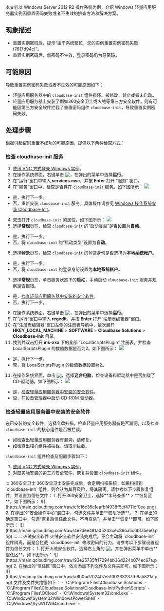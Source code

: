 本文档以 Windows Server 2012 R2 操作系统为例，介绍 Windows 轻量应用服务器实例因重置密码失败或者不生效的排查方法和解决方案。

## 现象描述
- 重置实例密码后，提示“由于系统繁忙，您的实例重置实例密码失败(7617d94c)”。
- 重置实例密码后，新密码不生效，登录密码仍为原密码。


## 可能原因
导致重置实例密码失败或者不生效的可能原因如下：
- 轻量应用服务器中的 `cloudbase-init` 组件损坏、被修改、禁止或者未启动。
- 轻量应用服务器上安装了例如360安全卫士或火绒等第三方安全软件，则有可能因第三方安全软件拦截了重置密码组件 `cloudbase-init`，导致重置实例密码失效。


## 处理步骤

根据引起密码重置不成功的可能原因，提供以下两种检查方式：

### 检查 cloudbase-init 服务

1. [使用 VNC 方式登录 Windows 实例](https://cloud.tencent.com/document/product/1207/44656)。
2. 在操作系统界面，右键单击 <img src="https://main.qcloudimg.com/raw/87d894e564b7e837d9f478298cf2e292.png" style="margin: -3px 0px;"></img>，在弹出的菜单中选择**运行**。
3. 在“运行”窗口中输入 **services.msc**，并按 **Enter** 打开 “服务” 窗口。
4. 在“服务”窗口中，检查是否存在 `cloudbase-init` 服务。如下图所示：
![](https://main.qcloudimg.com/raw/61eb2c9bf42f1da08aae96b44173ac35.png)
 - 是，执行下一步。
 - 否，重新安装 `cloudbase-init` 服务。具体操作请参见 [Windows 操作系统安装 Cloudbase-Init](https://cloud.tencent.com/document/product/213/30000)。
4. 双击打开 `cloudbase-init` 的属性。如下图所示：
![](https://main.qcloudimg.com/raw/1f9292a4e922b662e271ecfb49bf4bef.png)
5. 选择**常规**页签，检查 `cloudbase-init` 的“启动类型”是否设置为**自动**。
 - 是，执行下一步。
 - 否，将 `cloudbase-init` 的“启动类型”设置为**自动**。
6. 选择**登录**页签，检查 `cloudbase-init` 的登录身份是否选择为**本地系统帐户**。
 - 是，执行下一步。
 - 否，将 `cloudbase-init` 的登录身份设置为**本地系统帐户**。
7. 选择**常规**页签，单击服务状态下的**启动**，手动启动 `cloudbase-init` 服务并观察是否报错。
 - 是，[检查轻量应用服务器中安装的安全软件](#CheckSecuritySoftware)。
 - 否，执行下一步。
8. 在操作系统界面，右键单击 <img src="https://main.qcloudimg.com/raw/87d894e564b7e837d9f478298cf2e292.png" style="margin: -3px 0px;"></img>，在弹出的菜单中选择**运行**。
9. 在“运行”窗口中输入 **regedit**，并按 **Enter** 打开“注册表编辑器”窗口。
9. 在“注册表编辑器”窗口左侧的注册表导航中，依次展开 **HKEY_LOCAL_MACHINE** > **SOFTWARE** > **Cloudbase Solutions** > **Cloudbase-Init** 目录。
10. 找到并双击打开 **ins-xxx** 下的全部 “LocalScriptsPlugin” 注册表，并检查 LocalScriptsPlugin 的数值数据是否为2。如下图所示：
![](https://main.qcloudimg.com/raw/2394613b372459707e8209c38e2a4105.png)
 - 是，执行下一步。
 - 否，将 LocalScriptsPlugin 的数值数据设置为2。
11. 在操作系统界面，单击 <img src="https://main.qcloudimg.com/raw/87d894e564b7e837d9f478298cf2e292.png" style="margin: -3px 0px;"></img>，选择**这台电脑**，检查设备和驱动器中是否加载了 CD-驱动器。如下图所示：
![](https://main.qcloudimg.com/raw/8c6e8c83acfdfaccbdcfc98597662aaa.png)
 - 是，[检查轻量应用服务器中安装的安全软件](#CheckSecuritySoftware)。
 - 否，在设备管理器中启动 CD-ROM 驱动器。


### 检查轻量应用服务器中安装的安全软件[](id:CheckSecuritySoftware)

在已安装的安全软件，选择全盘扫描，检查轻量应用服务器有是否漏洞，以及检查 `cloudbase-init` 的核心组件是否被拦截。
- 如检查出轻量应用服务器有漏洞，请修复。
- 如检查出核心组件被拦截，请取消拦截。

`cloudbase-init` 组件检查及配置步骤如下：
1. [使用 VNC 方式登录 Windows 实例](https://cloud.tencent.com/document/product/1207/44656)。
2. 对应实际安装的第三方安全软件，恢复并设置 `cloudbase-init` 组件。

<dx-tabs>
::: 360安全卫士
360安全卫士安装完成后，会定期扫描系统，如果扫描到 `cloudbase-init` 组件，则会认为其高风险，将其隔离。请参考以下步骤恢复组件，并设置为信任文件：
1. 打开360安全卫士，选择**木马查杀** > **恢复区**。如下图所示：
![](https://main.qcloudimg.com/raw/cfc16c35c1eafbf4938f5ef4711cf0ee.png)
2. 在弹出的“安全操作中心”窗口中，勾选文件并单击**恢复所选**。
3. 在弹出的确定窗口中，勾选“恢复后信任此文件，不再查杀”，并单击**恢复**即可。如下图所示：
![](https://main.qcloudimg.com/raw/4e7dee481a05243cec89ba5c6b1a5eb0.png)
:::
::: 火绒安全软件
火绒安全软件安装完成后，不会主动将 `cloudbase-init` 组件隔离，而是会拦截 `cloudbase-init` 修改密码的行为。请参考以下步骤设置组件为信任文件：
1. 打开火绒安全软件，选择右上角的 <img src="https://main.qcloudimg.com/raw/66dcf0fca93bab386180ab4337ebda92.png" style="margin:-3px 0px">，并在弹出菜单中单击**信任区**。如下图所示：
![](https://main.qcloudimg.com/raw/93e25735ff17294bb36d224b074ec67a.png)
2. 在弹出的“信任区”窗口中，依次添加下列文件及文件夹即可。如下图所示：
![](https://main.qcloudimg.com/raw/a8b0bd702407e5100238237fb6a5821a.png)
文件及文件夹路径如下：
 - `C:\Program Files\Cloudbase Solutions`
 - `C:\Program Files\Cloudbase Solutions\Cloudbase-Init\Python\Scripts`
 - `C:\Program Files\QCloud`
 - `C:\Windows\System32\cmd.exe`
 - `C:\Windows\System32\WindowsPowerShell`
 - `C:\Windows\SysWOW64\cmd.exe`
:::
</dx-tabs>



